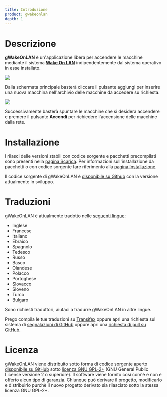 ```yaml
---
title: Introduzione
product: gwakeonlan
depth: 1
---
```


# Descrizione

**gWakeOnLAN** è un'applicazione libera per accendere le macchine mediante il sistema [**Wake On LAN**](../wol) indipendentemente dal sistema operativo in esse installato.

![](/resources/gwakeonlan/archive/latest/italian/main.png?classes=center)

Dalla schermata principale basterà cliccare il pulsante aggiungi per inserire una nuova macchina nell'archivio delle macchine da accedere su richiesta.

![](/resources/gwakeonlan/archive/latest/italian/detail.png?classes=center)

Successivamente basterà spuntare le macchine che si desidera accendere e premere il pulsante **Accendi** per richiedere l'accensione delle macchine dalla rete.

# Installazione

I rilasci delle versioni stabili con codice sorgente e pacchetti precompilati sono presenti nella [pagina Scarica](../download). Per informazioni sull'installazione da pacchetti o con codice sorgente fare riferimento alla [pagina Installazione](../install).

Il codice sorgente di gWakeOnLAN è [disponibile su Github](https://github.com/muflone/gwakeonlan) con la versione attualmente in sviluppo.

# Traduzioni

gWakeOnLAN è attualmente tradotto nelle [seguenti lingue](../languages):

* Inglese
* Francese
* Italiano
* Ebraico
* Spagnolo
* Tedesco
* Russo
* Basco
* Olandese
* Polacco
* Portoghese
* Slovacco
* Sloveno
* Turco
* Bulgaro

Sono richiesti traduttori, aiutaci a tradurre gWakeOnLAN in altre lingue.

Prego compila le tue traduzioni su [Transifex](https://www.transifex.com/projects/p/gwakeonlan/) oppure apri una richiesta sul sistema di [segnalazioni di GitHub](https://github.com/muflone/gwakeonlan/issues) oppure apri una [richiesta di pull su GitHub](https://github.com/muflone/gwakeonlan/pulls).

# Licenza

gWakeOnLAN viene distribuito sotto forma di codice sorgente aperto [disponibile su GitHub](https://github.com/muflone/gwakeonlan) sotto [licenza GNU GPL-2+](https://www.gnu.org/licenses/gpl-2.0.html) (GNU General Public License versione 2 o superiore). Il software viene fornito così com'è e non è offerto alcun tipo di garanzia. Chiunque può derivare il progetto, modificarlo e distribuirlo purchè il nuovo progetto derivato sia rilasciato sotto la stessa licenza GNU GPL-2+.